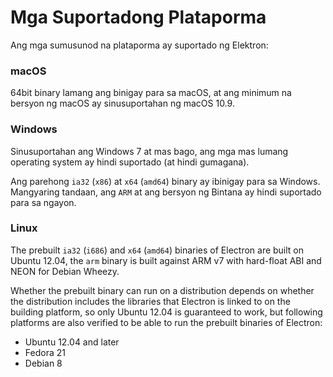 # Mga Suportadong Plataporma

Ang mga sumusunod na plataporma ay suportado ng Elektron:

### macOS

64bit binary lamang ang binigay para sa macOS, at ang minimum na bersyon ng macOS ay sinusuportahan ng macOS 10.9.

### Windows

Sinusuportahan ang Windows 7 at mas bago, ang mga mas lumang operating system ay hindi suportado (at hindi gumagana).

Ang parehong `ia32` (`x86`) at `x64` (`amd64`) binary ay ibinigay para sa Windows. Mangyaring tandaan, ang `ARM` at ang bersyon ng Bintana ay hindi suportado para sa ngayon.

### Linux

The prebuilt `ia32` (`i686`) and `x64` (`amd64`) binaries of Electron are built on Ubuntu 12.04, the `arm` binary is built against ARM v7 with hard-float ABI and NEON for Debian Wheezy.

Whether the prebuilt binary can run on a distribution depends on whether the distribution includes the libraries that Electron is linked to on the building platform, so only Ubuntu 12.04 is guaranteed to work, but following platforms are also verified to be able to run the prebuilt binaries of Electron:

* Ubuntu 12.04 and later
* Fedora 21
* Debian 8